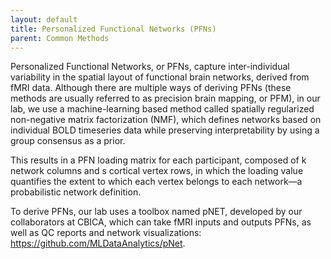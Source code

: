 ```yaml
---
layout: default
title: Personalized Functional Networks (PFNs)
parent: Common Methods
---
```


Personalized Functional Networks, or PFNs, capture inter-individual variability in the spatial layout of functional brain networks, derived from fMRI data. Although there are multiple ways of deriving PFNs (these methods are usually referred to as precision brain mapping, or PFM), in our lab, we use a machine-learning based method called spatially regularized non-negative matrix factorization (NMF), which defines networks based on individual BOLD timeseries data while preserving interpretability by using a group consensus as a prior.

This results in a PFN loading matrix for each participant, composed of k network columns and s cortical vertex rows, in which the loading value quantifies the extent to which each vertex belongs to each network—a probabilistic network definition.

To derive PFNs, our lab uses a toolbox named pNET, developed by our collaborators at CBICA, which can take fMRI inputs and outputs PFNs, as well as QC reports and network visualizations: https://github.com/MLDataAnalytics/pNet.
